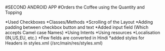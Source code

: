 #SECOND ANDROID APP
#Orders the Coffee using the Quantity and Topping


*Used Checkboxes
*Classes/Methods
*Scrolling of the Layout
*Adding padding between checkbox button and text
*Added input field (Which accepts Camel case Names)
*Using Intents
*Using resources
*Localisation (IN,US,EU, etc.)
*Few fields are converted in Hindi
*added styles for Headers in styles.xml (/src/main/res/styles.xml)